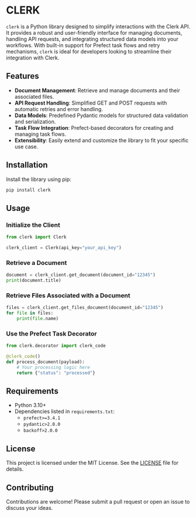 # CLERK

`clerk` is a Python library designed to simplify interactions with the Clerk API. It provides a robust and user-friendly interface for managing documents, handling API requests, and integrating structured data models into your workflows. With built-in support for Prefect task flows and retry mechanisms, `clerk` is ideal for developers looking to streamline their integration with Clerk.

## Features

- **Document Management**: Retrieve and manage documents and their associated files.
- **API Request Handling**: Simplified GET and POST requests with automatic retries and error handling.
- **Data Models**: Predefined Pydantic models for structured data validation and serialization.
- **Task Flow Integration**: Prefect-based decorators for creating and managing task flows.
- **Extensibility**: Easily extend and customize the library to fit your specific use case.

## Installation

Install the library using pip:

```bash
pip install clerk
```

## Usage

### Initialize the Client

```python
from clerk import Clerk

clerk_client = Clerk(api_key="your_api_key")
```

### Retrieve a Document

```python
document = clerk_client.get_document(document_id="12345")
print(document.title)
```

### Retrieve Files Associated with a Document

```python
files = clerk_client.get_files_document(document_id="12345")
for file in files:
    print(file.name)
```

### Use the Prefect Task Decorator

```python
from clerk.decorator import clerk_code

@clerk_code()
def process_document(payload):
    # Your processing logic here
    return {"status": "processed"}
```

## Requirements

- Python 3.10+
- Dependencies listed in `requirements.txt`:
  - `prefect>=3.4.1`
  - `pydantic>2.0.0`
  - `backoff>2.0.0`

## License

This project is licensed under the MIT License. See the [LICENSE](LICENSE) file for details.

## Contributing

Contributions are welcome! Please submit a pull request or open an issue to discuss your ideas.